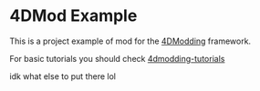 # 4DMod Example
 This is a project example of mod for the [4DModding](https://gdpseditor.com/4dmodding/ "4DModding") framework.
 
 For basic tutorials you should check [4dmodding-tutorials](https://github.com/Tr1NgleDev/4dmodding-tutorials "4dmodding-tutorials")
 
 idk what else to put there lol